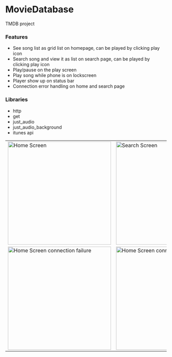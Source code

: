 # MovieDatabase
TMDB project

### **Features**

- See song list as grid list on homepage, can be played by clicking play icon
- Search song and view it as list on search page, can be played by clicking play icon
- Play/pause on the play screen
- Play song while phone is on lockscreen
- Player show up on status bar
- Connection error handling on home and search page

### **Libraries**

- http
- get
- just_audio
- just_audio_background
- itunes api

<table>
  <tr>
    <td>

<img width="322" alt="Home Screen" src="https://github.com/yohgenius/MovieDatabase/assets/20897249/87f48a41-0a11-4248-b647-ef09d3039d20">
    </td>
    <td>
<img width="322" alt="Search Screen" src="https://github.com/yohgenius/MovieDatabase/assets/20897249/ec2fc68d-f84b-4885-a2cc-937decf36130">
    </td>
    <td>
<img width="322" alt="Search Screen 2" src="https://github.com/yohgenius/MovieDatabase/assets/20897249/07b223e7-0779-41d3-8cd9-2b5583cade7a">
    </td>
  </tr>
  <tr>
    <td>
<img width="322" alt="Home Screen connection failure" src="https://github.com/yohgenius/MovieDatabase/assets/20897249/eba6fee4-f978-42d6-b45c-abb9f1e8d1bd">
    </td>
    <td>
<img width="322" alt="Home Screen connection failure" src="https://github.com/yohgenius/MovieDatabase/assets/20897249/a2708419-2eee-4584-9a9c-d127e4fd9a84">
    </td>
    <td>
<img width="322" alt="Home Screen connection failure" src="https://github.com/yohgenius/MovieDatabase/assets/20897249/4d0bf948-6a7e-4288-bc13-a73a58129c5a">
    </td>
    <td>
<img width="322" alt="Home Screen connection failure" src="https://github.com/yohgenius/MovieDatabase/assets/20897249/b66d9413-74ed-4598-9858-4a49c6703914">
    </td>
  </tr>
</table>
